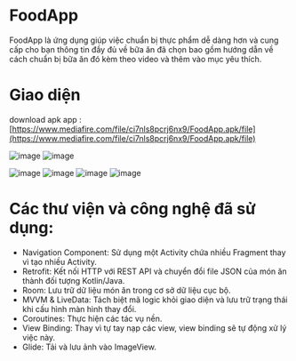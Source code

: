 # FoodApp

FoodApp là ứng dụng giúp việc chuẩn bị thực phẩm dễ dàng hơn và cung cấp cho bạn thông tin đầy đủ về bữa ăn đã chọn bao gồm hướng dẫn về cách chuẩn bị bữa ăn đó kèm theo video và thêm vào mục yêu thích.

# Giao diện
download apk app : [https://www.mediafire.com/file/ci7nls8pcrj6nx9/FoodApp.apk/file](https://www.mediafire.com/file/ci7nls8pcrj6nx9/FoodApp.apk/file)

![image](https://github.com/user-attachments/assets/48245f99-b650-4619-b79a-6a161970a0e7)
![image](https://github.com/user-attachments/assets/fd5c6800-c37b-4862-8202-59c31ae09974)

![image](https://github.com/user-attachments/assets/5e0f63ad-42b8-4c64-b8a2-440f7bbfe5a8)
![image](https://github.com/user-attachments/assets/ee789108-8d12-4d29-8b6d-e79925c65de4)
![image](https://github.com/user-attachments/assets/37c319d0-7ccc-4797-8767-b8ba7debed76)
![image](https://github.com/user-attachments/assets/79a28067-0aaa-40b2-ab0b-90971fe785a6)

# Các thư viện và công nghệ đã sử dụng:

- Navigation Component: Sử dụng một Activity chứa nhiều Fragment thay vì tạo nhiều Activity.
- Retrofit: Kết nối HTTP với REST API và chuyển đổi file JSON của món ăn thành đối tượng Kotlin/Java.
- Room: Lưu trữ dữ liệu món ăn trong cơ sở dữ liệu cục bộ.
- MVVM & LiveData: Tách biệt mã logic khỏi giao diện và lưu trữ trạng thái khi cấu hình màn hình thay đổi.
- Coroutines: Thực hiện các tác vụ nền.
- View Binding: Thay vì tự tay nạp các view, view binding sẽ tự động xử lý việc này.
- Glide: Tải và lưu ảnh vào ImageView.










